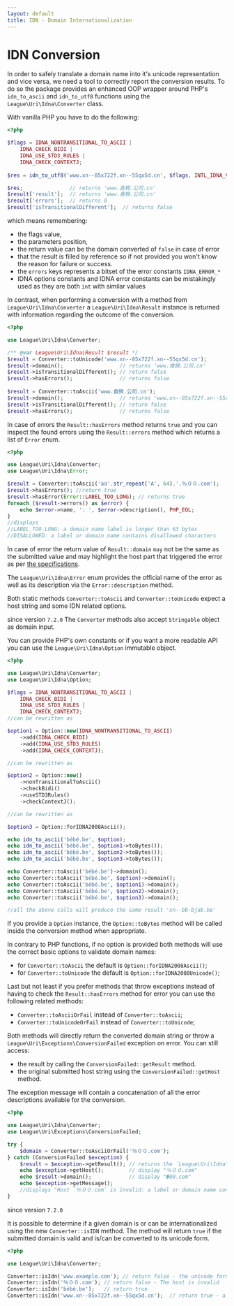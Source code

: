 ```yaml
---
layout: default
title: IDN - Domain Internationalization
---
```


IDN Conversion
===========

In order to safely translate a domain name into it's unicode representation and vice versa,
we need a tool to correctly report the conversion results. To do so the package provides an
enhanced OOP wrapper around PHP's `idn_to_ascii` and `idn_to_utf8` functions using the
`League\Uri\Idna\Converter` class.

With vanilla PHP you have to do the following:

```php
<?php

$flags = IDNA_NONTRANSITIONAL_TO_ASCII |
    IDNA_CHECK_BIDI |
    IDNA_USE_STD3_RULES |
    IDNA_CHECK_CONTEXTJ;
    
$res = idn_to_utf8('www.xn--85x722f.xn--55qx5d.cn', $flags, INTL_IDNA_VARIANT_UTS46, $result);

$res;               // returns 'www.食狮.公司.cn'
$result['result'];  // returns 'www.食狮.公司.cn'
$result['errors'];  // returns 0
$result['isTransitionalDifferent'];  // returns false
```

which means remembering:

- the flags value,
- the parameters position, 
- the return value can be the domain converted of `false` in case of error
- that the result is filled by reference so if not provided you won't know the reason for failure or success.
- the `errors` keys represents a bitset of the error constants `IDNA_ERROR_*`
- IDNA options constants and IDNA error constants can be mistakingly used as they are both `int` with similar values

In contrast, when performing a conversion with a method from `League\Uri\Idna\Converter` a `League\Uri\Idna\Result`
instance is returned with information regarding the outcome of the conversion.

```php
<?php

use League\Uri\Idna\Converter;

/** @var League\Uri\Idna\Result $result */
$result = Converter::toUnicode('www.xn--85x722f.xn--55qx5d.cn');
$result->domain();                  // returns 'www.食狮.公司.cn'
$result->isTransitionalDifferent(); // return false
$result->hasErrors();               // returns false
 
$result = Converter::toAscii('www.食狮.公司.cn');
$result->domain();                  // returns 'www.xn--85x722f.xn--55qx5d.cn'
$result->isTransitionalDifferent(); // return false
$result->hasErrors();               // returns false
```

In case of errors the `Result::hasErrors` method returns `true` and you can inspect the found errors
using the `Result::errors` method which returns a list of `Error` enum.

```php
<?php

use League\Uri\Idna\Converter;
use League\Uri\Idna\Error;

$result = Converter::toAscii('aa'.str_repeat('A', 64).'.％００.com');
$result->hasErrors(); //return true
$result->hasError(Error::LABEL_TOO_LONG); // returns true
foreach ($result->errors() as $error) {
    echo $error->name, ': ', $error->description(), PHP_EOL;
}
//displays
//LABEL_TOO_LONG: a domain name label is longer than 63 bytes
//DISALLOWED: a label or domain name contains disallowed characters
```

<p class="message-warning">In case of error the return value of <code>Result::domain</code> <code>may</code>
not be the same as the submitted value and may highlight the host part that triggered the error as per
<a href="https://www.unicode.org/reports/tr46/#Processing">the specifications</a>.</p>

The `League\Uri\Idna\Error` enum provides the official name of the error as well as its description via
the `Error::description` method.

Both static methods `Converter::toAscii` and `Converter::toUnicode` expect a host string
and some IDN related options. 

<p class="message-info">since version <code>7.2.0</code> The <code>Converter</code> methods also accept <code>Stringable</code>
object as domain input.</p>

You can provide PHP's own constants or if you want a more readable API you can use the
`League\Uri\Idna\Option` immutable object.

```php
<?php

use League\Uri\Idna\Converter;
use League\Uri\Idna\Option;

$flags = IDNA_NONTRANSITIONAL_TO_ASCII |
    IDNA_CHECK_BIDI |
    IDNA_USE_STD3_RULES |
    IDNA_CHECK_CONTEXTJ;
//can be rewritten as

$option1 = Option::new(IDNA_NONTRANSITIONAL_TO_ASCII)
    ->add(IDNA_CHECK_BIDI)
    ->add(IDNA_USE_STD3_RULES)
    ->add(IDNA_CHECK_CONTEXTJ);

//can be rewritten as

$option2 = Option::new()
    ->nonTransitionalToAscii()
    ->checkBidi()
    ->useSTD3Rules()
    ->checkContextJ();

//can be rewritten as

$option3 = Option::forIDNA2008Ascii();

echo idn_to_ascii('bébé.be', $option);
echo idn_to_ascii('bébé.be', $option1->toBytes());
echo idn_to_ascii('bébé.be', $option2->toBytes());
echo idn_to_ascii('bébé.be', $option3->toBytes());

echo Converter::toAscii('bébé.be')->domain();
echo Converter::toAscii('bébé.be', $option)->domain();
echo Converter::toAscii('bébé.be', $option1)->domain();
echo Converter::toAscii('bébé.be', $option2)->domain();
echo Converter::toAscii('bébé.be', $option3)->domain();

//all the above calls will produce the same result 'xn--bb-bjab.be'
 ```

If you provide a `Option` instance, the `Option::toBytes` method will be called inside the conversion
method when appropriate.

In contrary to PHP functions, if no option is provided both methods will use the correct basic options to validate
domain names:

- for `Converter::toAscii` the default is `Option::forIDNA2008Ascii()`;
- for `Converter::toUnicode` the default is `Option::forIDNA2008Unicode()`;

Last but not least if you prefer methods that throw exceptions instead of having to check the `Result::hasErrors`
method for error you can use the following related methods:

- `Converter::toAsciiOrFail` instead of `Converter::toAscii`;
- `Converter::toUnicodeOrFail` instead of `Converter::toUnicode`; 

Both methods will directly return the converted domain string or throw a `League\Uri\Exceptions\ConversionFailed` exception
on error. You can still access:

- the result by calling the `ConversionFailed::getResult` method. 
- the original submitted host string using the `ConversionFailed::getHost` method.

The exception message will contain a concatenation of all the error descriptions available for the conversion.

```php
<?php

use League\Uri\Idna\Converter;
use League\Uri\Exceptions\ConversionFailed;

try {
    $domain = Converter::toAsciiOrFail('％００.com');
} catch (ConversionFailed $exception) {
    $result = $exception->getResult(); // returns the `League\Uri\Idna\Result` object
    echo $exception->getHost();        // display "％００.com"
    echo $result->domain();            // display "�00.com"
    echo $exception->getMessage(); 
    //displays "Host `％００.com` is invalid: a label or domain name contains disallowed characters."
}
````

<p class="message-notice">since version <code>7.2.0</code></p>

It is possible to determine if a given domain is or can be internationalized using the new `Converter::isIDN`
method. The method will return `true` if the submitted domain is valid and is/can be converted to its unicode form.

```php
<?php

use League\Uri\Idna\Converter;

Converter::isIdn('www.example.con'); // return false - the unicode form is identical
Converter::isIdn('％００.com'); // return false - The host is invalid
Converter::isIdn('bébé.be');   // return true
Converter::isIdn('www.xn--85x722f.xn--55qx5d.cn');  // return true - a IDN host in its ascii form
````
